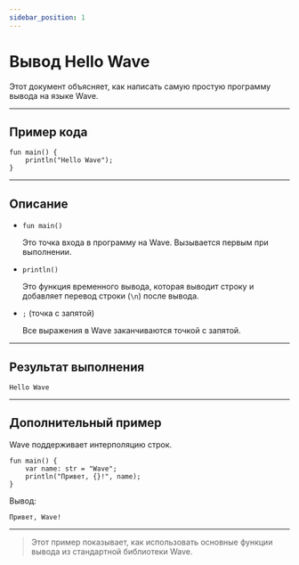 ```yaml
---
sidebar_position: 1
---
```


# Вывод Hello Wave

Этот документ объясняет, как написать самую простую программу вывода на языке Wave.

---

## Пример кода

```wave
fun main() {
    println("Hello Wave");
}
```

---

## Описание

- `fun main()`

    Это точка входа в программу на Wave. Вызывается первым при выполнении.

- `println()`

    Это функция временного вывода, которая выводит строку и добавляет перевод строки (`\n`) после вывода.

- `;` (точка с запятой)

    Все выражения в Wave заканчиваются точкой с запятой.

---

## Результат выполнения

```text
Hello Wave
```

---

## Дополнительный пример

Wave поддерживает интерполяцию строк.

```wave
fun main() {
    var name: str = "Wave";
    println("Привет, {}!", name);
}
```

Вывод:

```text
Привет, Wave!
```

---

> Этот пример показывает, как использовать основные функции вывода из стандартной библиотеки Wave.